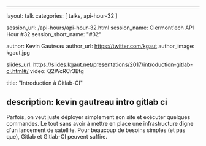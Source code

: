 ---
layout: talk
categories: [ talks, api-hour-32 ]

session_url: /api-hours/api-hour-32.html
session_name: Clermont'ech API Hour &#35;32
session_short_name: "&#35;32"

author: Kevin Gautreau
author_url: https://twitter.com/kgaut
author_image: kgaut.jpg

slides_url: https://slides.kgaut.net/presentations/2017/introduction-gitlab-ci.html#/
video: Q2WcRCr3Btg

title: "Introduction à Gitlab-CI"

description: kevin gautreau intro gitlab ci
------

Parfois, on veut juste déployer simplement son site et exécuter quelques
commandes. Le tout sans avoir à mettre en place une infrastructure digne d'un
lancement de satellite. Pour beaucoup de besoins simples (et pas que), Gitlab et
Gitlab-CI peuvent suffire.
